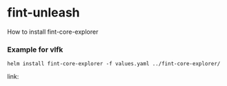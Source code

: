 # fint-unleash

How to install fint-core-explorer

### Example for vlfk
`helm install fint-core-explorer -f values.yaml ../fint-core-explorer/`

link: 